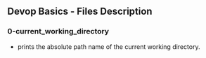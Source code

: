 ## Devop Basics - Files Description
### 0-current_working_directory
- prints the absolute path name of the current working directory.
